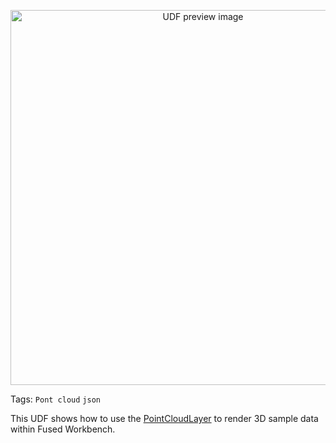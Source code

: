 <!--fused:preview-->
<p align="center"><img src="https://fused-magic.s3.us-west-2.amazonaws.com/thumbnails/udfs-staging/Point_Cloud_Layer_Example.png" width="600" alt="UDF preview image"></p>

<!--fused:tags-->
Tags: `Pont cloud` `json`

<!--fused:readme-->
This UDF shows how to use the [PointCloudLayer](https://deck.gl/docs/api-reference/layers/point-cloud-layer) to render 3D sample data within Fused Workbench.
